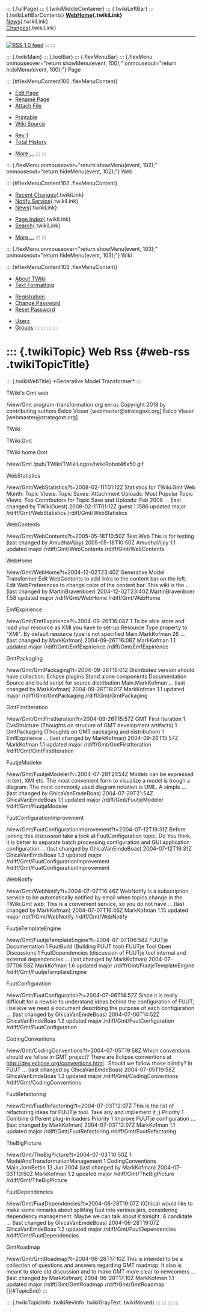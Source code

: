 ::: {.fullPage}
::: {.twikiMiddleContainer}
::: {.twikiLeftBar}
::: {.twikiLeftBarContents}
**[WebHome](WebHome){.twikiLink}**\
[News](WebNews){.twikiLink}\
[Changes](WebChanges){.twikiLink}

------------------------------------------------------------------------

[![](http://www.program-transformation.org/twiki/pub/rss.gif "RSS 1.0 feed")](WebRss@skin=rss)
:::
:::

::: {.twikiMain}
::: {.toolBar}
::: {.flexMenuBar}
::: {.flexMenu onmouseover="return showMenu(event, 100);" onmouseout="return hideMenu(event, 100);"}
Page

::: {#flexMenuContent100 .flexMenuContent}
-   [Edit
    Page](http://www.program-transformation.org/edit/Gmt/WebRss?t=1536827731)
-   [Rename
    Page](http://www.program-transformation.org/rename/Gmt/WebRss)
-   [Attach
    File](http://www.program-transformation.org/attach/Gmt/WebRss)

<!-- -->

-   [Printable](http://www.program-transformation.org/view/Gmt/WebRss?skin=print.pattern)
-   [Wiki
    Source](http://www.program-transformation.org/view/Gmt/WebRss?skin=text&raw=on&contenttype=text/plain)

<!-- -->

-   [Rev
    1](http://www.program-transformation.org/view/Gmt/WebRss?rev=1.1)
-   [Total
    History](http://www.program-transformation.org/rdiff/Gmt/WebRss)

<!-- -->

-   [More
    \...](http://www.program-transformation.org/oops/Gmt/WebRss?template=oopsmore&param1=1.1&param2=1.1)
:::
:::

::: {.flexMenu onmouseover="return showMenu(event, 102);" onmouseout="return hideMenu(event, 102);"}
Web

::: {#flexMenuContent102 .flexMenuContent}
-   [Recent Changes](WebChanges){.twikiLink}
-   [Notify Service](WebNotify){.twikiLink}
-   [News](WebNews){.twikiLink}

<!-- -->

-   [Page Index](WebIndex){.twikiLink}
-   [Search](WebSearch){.twikiLink}

<!-- -->

-   [More
    \...](http://www.program-transformation.org/oops/Gmt/WebRss?template=oopsmore&param1=1.1&param2=1.1)
:::
:::

::: {.flexMenu onmouseover="return showMenu(event, 103);" onmouseout="return hideMenu(event, 103);"}
Wiki

::: {#flexMenuContent103 .flexMenuContent}
-   [About
    TWiki](http://www.program-transformation.org/view/TWiki/WebHome)
-   [Text
    Formatting](http://www.program-transformation.org/view/TWiki/TextFormattingRules)

<!-- -->

-   [Registration](http://www.program-transformation.org/view/TWiki/TWikiRegistration)
-   [Change
    Password](http://www.program-transformation.org/view/TWiki/ChangePassword)
-   [Reset
    Password](http://www.program-transformation.org/view/TWiki/ResetPassword)

<!-- -->

-   [Users](http://www.program-transformation.org/view/Main/TWikiUsers)
-   [Groups](http://www.program-transformation.org/view/Main/TWikiGroups)
:::
:::
:::
:::

::: {.twikiTopic}
Web Rss {#web-rss .twikiTopicTitle}
=======

::: {.twikiWebTitle}
\*Generative Model Transformer\*
:::

TWiki\'s Gmt web

/view/Gmt program-transformation.org en-us Copyright 2018 by
contributing authors Eelco Visser \[webmaster\@strategoxt.org\] Eelco
Visser \[webmaster\@strategoxt.org\]

TWiki

TWiki.Gmt

TWiki home.Gmt

/view/Gmt /pub/TWiki/TWikiLogos/twikiRobot46x50.gif

WebStatistics

/view/Gmt/WebStatistics?t=2008-02-11T01:12Z Statistics for TWiki.Gmt Web
Month: Topic Views: Topic Saves: Attachment Uploads: Most Popular Topic
Views: Top Contributors for Topic Save and Uploads: Feb 2008 \... (last
changed by TWikiGuest) 2008-02-11T01:12Z guest 1.1586 updated major
/rdiff/Gmt/WebStatistics /rdiff/Gmt/WebStatistics

WebContents

/view/Gmt/WebContents?t=2005-05-18T10:50Z Test Web This is for testing
(last changed by AmudhaVijay) 2005-05-18T10:50Z AmudhaVijay 1.1 updated
major /rdiff/Gmt/WebContents /rdiff/Gmt/WebContents

WebHome

/view/Gmt/WebHome?t=2004-12-02T23:40Z Generative Model Transformer Edit
WebContents to add links to the content bar on the left. Edit
WebPreferences to change color of the content bar. This wiki is the \...
(last changed by MartinBravenboer) 2004-12-02T23:40Z MartinBravenboer
1.58 updated major /rdiff/Gmt/WebHome /rdiff/Gmt/WebHome

EmfExpirience

/view/Gmt/EmfExpirience?t=2004-09-26T16:08Z 1 To be able store and load
your resource as XMI you have to set-up Resource Type property to
\"XMI\". By default resource type is not specified Main.MarkKofman 26
\... (last changed by MarkKofman) 2004-09-26T16:08Z MarkKofman 1.1
updated major /rdiff/Gmt/EmfExpirience /rdiff/Gmt/EmfExpirience

GmtPackaging

/view/Gmt/GmtPackaging?t=2004-09-26T16:01Z Distributed version should
have collection: Eclipse plugins Stand alone components Documentation
Source and build script for source distribution Main.MarkKofman \...
(last changed by MarkKofman) 2004-09-26T16:01Z MarkKofman 1.1 updated
major /rdiff/Gmt/GmtPackaging /rdiff/Gmt/GmtPackaging

GmtFirstIteration

/view/Gmt/GmtFirstIteration?t=2004-09-26T15:57Z GMT First Iteration 1
CvsStructure (Thoughts on strucure of GMT development artifacts) 1
GmtPackaging (Thoughts on GMT packaging and distribution) 1
EmfExpirience \... (last changed by MarkKofman) 2004-09-26T15:57Z
MarkKofman 1.1 updated major /rdiff/Gmt/GmtFirstIteration
/rdiff/Gmt/GmtFirstIteration

FuutjeModeler

/view/Gmt/FuutjeModeler?t=2004-07-29T21:54Z Models can be expressed in
text, XMI etc. The most convenient form to visualize a model is trough a
diagram. The most commonly used diagram notation is UML. A simple \...
(last changed by GhicaVanEmdeBoas) 2004-07-29T21:54Z GhicaVanEmdeBoas
1.1 updated major /rdiff/Gmt/FuutjeModeler /rdiff/Gmt/FuutjeModeler

FuutConfigurationImprovement

/view/Gmt/FuutConfigurationImprovement?t=2004-07-12T19:31Z Before
joining this discussion take a look at FuutConfiguration topic. Do You
think, it is better to separate batch processing configuration and GUI
application configuration \... (last changed by GhicaVanEmdeBoas)
2004-07-12T19:31Z GhicaVanEmdeBoas 1.3 updated major
/rdiff/Gmt/FuutConfigurationImprovement
/rdiff/Gmt/FuutConfigurationImprovement

WebNotify

/view/Gmt/WebNotify?t=2004-07-07T16:46Z WebNotify is a subscription
service to be automatically notified by email when topics change in the
TWiki.Gmt web. This is a convenient service, so you do not have \...
(last changed by MarkKofman) 2004-07-07T16:46Z MarkKofman 1.15 updated
major /rdiff/Gmt/WebNotify /rdiff/Gmt/WebNotify

FuutjeTemplateEngine

/view/Gmt/FuutjeTemplateEngine?t=2004-07-07T06:58Z FUUTje Documentation
1 FuutBuild (Building FUUT tool) FUUTje Tool Open Discussions 1
FuutDependencies (discussion of FUUTje tool internal and external
dependencies \... (last changed by MarkKofman) 2004-07-07T06:58Z
MarkKofman 1.6 updated major /rdiff/Gmt/FuutjeTemplateEngine
/rdiff/Gmt/FuutjeTemplateEngine

FuutConfiguration

/view/Gmt/FuutConfiguration?t=2004-07-06T14:52Z Since it is really
difficult for a newbie to understand ideas behind the configuration of
FUUT, i believe we need a document describing the purpose of each
configuration \... (last changed by GhicaVanEmdeBoas) 2004-07-06T14:52Z
GhicaVanEmdeBoas 1.2 updated major /rdiff/Gmt/FuutConfiguration
/rdiff/Gmt/FuutConfiguration

CodingConventions

/view/Gmt/CodingConventions?t=2004-07-05T19:58Z Which conventions should
we follow in GMT project? There are Eclipse conventions at
http://dev.eclipse.org/conventions.html . Should we follow those
blindly? In FUUT \... (last changed by GhicaVanEmdeBoas)
2004-07-05T19:58Z GhicaVanEmdeBoas 1.3 updated major
/rdiff/Gmt/CodingConventions /rdiff/Gmt/CodingConventions

FuutRefactoring

/view/Gmt/FuutRefactoring?t=2004-07-03T12:07Z This is the list of
refactoring ideas for FUUTje tool. Take any and implement it ;) Priority
1 Combine different plug-in loaders Priority 1 Improve FUUTje
configuration \... (last changed by MarkKofman) 2004-07-03T12:07Z
MarkKofman 1.1 updated major /rdiff/Gmt/FuutRefactoring
/rdiff/Gmt/FuutRefactoring

TheBigPicture

/view/Gmt/TheBigPicture?t=2004-07-03T10:50Z 1
ModelAndTransformationManagement 1 CodingConventions Main.JornBettin 13
Jun 2004 (last changed by MarkKofman) 2004-07-03T10:50Z MarkKofman 1.2
updated major /rdiff/Gmt/TheBigPicture /rdiff/Gmt/TheBigPicture

FuutDependencies

/view/Gmt/FuutDependencies?t=2004-06-28T19:07Z I(Ghica) would like to
make some remarks about splitting fuut into various jars, considering
dependency management. Maybe we can talk about it tonight. A candidate
\... (last changed by GhicaVanEmdeBoas) 2004-06-28T19:07Z
GhicaVanEmdeBoas 1.2 updated major /rdiff/Gmt/FuutDependencies
/rdiff/Gmt/FuutDependencies

GmtRoadmap

/view/Gmt/GmtRoadmap?t=2004-06-28T17:10Z This is intendet to be a
collection of questions and answers regarding GMT roadmap. It also is
meant to store old discussion and to make GMT more clear to newcomers
\... (last changed by MarkKofman) 2004-06-28T17:10Z MarkKofman 1.1
updated major /rdiff/Gmt/GmtRoadmap /rdiff/Gmt/GmtRoadmap\
[]{#TopicEnd}
:::

::: {.twikiTopicInfo .twikiRevInfo .twikiGrayText .twikiMoved}
:::
:::
:::
:::
